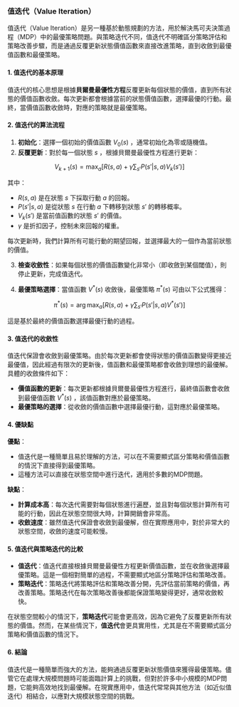 ### 值迭代（Value Iteration）

值迭代（Value Iteration）是另一種基於動態規劃的方法，用於解決馬可夫決策過程（MDP）中的最優策略問題。與策略迭代不同，值迭代不明確區分策略評估和策略改善步驟，而是通過反覆更新狀態價值函數來直接改進策略，直到收斂到最優值函數和最優策略。

#### 1. 值迭代的基本原理

值迭代的核心思想是根據**貝爾曼最優性方程**反覆更新每個狀態的價值，直到所有狀態的價值函數收斂。每次更新都會根據當前的狀態價值函數，選擇最優的行動。最終，當價值函數收斂時，對應的策略就是最優策略。

#### 2. 值迭代的算法流程

1. **初始化**：選擇一個初始的價值函數  $`V_0(s)`$ ，通常初始化為零或隨機值。
2. **反覆更新**：對於每一個狀態  $`s`$ ，根據貝爾曼最優性方程進行更新：
   
$$V_{k+1}(s) = \max_a \left[ R(s, a) + \gamma \sum_{s'} P(s'|s, a) V_k(s') \right]$$

   其中：
   -  $`R(s, a)`$  是在狀態  $`s`$  下採取行動  $`a`$  的回報。
   -  $`P(s'|s, a)`$  是從狀態  $`s`$  在行動  $`a`$  下轉移到狀態  $`s'`$  的轉移概率。
   -  $`V_k(s')`$  是當前值函數的狀態  $`s'`$  的價值。
   -  $`\gamma`$  是折扣因子，控制未來回報的權重。

   每次更新時，我們計算所有可能行動的期望回報，並選擇最大的一個作為當前狀態的價值。

3. **檢查收斂性**：如果每個狀態的價值函數變化非常小（即收斂到某個閾值），則停止更新，完成值迭代。

4. **最優策略選擇**：當值函數  $`V^*(s)`$  收斂後，最優策略  $`\pi^*(s)`$  可由以下公式獲得：
   
$$\pi^*(s) = \arg\max_a \left[ R(s, a) + \gamma \sum_{s'} P(s'|s, a) V^*(s') \right]$$

   這是基於最終的價值函數選擇最優行動的過程。

#### 3. 值迭代的收斂性

值迭代保證會收斂到最優策略。由於每次更新都會使得狀態的價值函數變得更接近最優值，因此經過有限次的更新後，值函數和最優策略都會收斂到理想的最優解。具體的收斂條件如下：

- **價值函數的更新**：每次更新都根據貝爾曼最優性方程進行，最終值函數會收斂到最優值函數  $`V^*(s)`$ ，該值函數對應於最優策略。
- **最優策略的選擇**：從收斂的價值函數中選擇最優行動，這對應於最優策略。

#### 4. 優缺點

**優點**：
- 值迭代是一種簡單且易於理解的方法，可以在不需要顯式區分策略和價值函數的情況下直接得到最優策略。
- 這種方法可以直接在狀態空間中進行迭代，適用於多數的MDP問題。

**缺點**：
- **計算成本高**：每次迭代需要對每個狀態進行遍歷，並且對每個狀態計算所有可能的行動，因此在狀態空間很大時，計算開銷會非常高。
- **收斂速度**：雖然值迭代保證會收斂到最優解，但在實際應用中，對於非常大的狀態空間，收斂的速度可能較慢。

#### 5. 值迭代與策略迭代的比較

- **值迭代**：值迭代直接根據貝爾曼最優性方程更新價值函數，並在收斂後選擇最優策略。這是一個相對簡單的過程，不需要顯式地區分策略評估和策略改善。
- **策略迭代**：策略迭代將策略評估和策略改善分開，先評估當前策略的價值，再改善策略。策略迭代在每次策略改善後都能保證策略變得更好，通常收斂較快。

在狀態空間較小的情況下，**策略迭代**可能會更高效，因為它避免了反覆更新所有狀態的價值。然而，在某些情況下，**值迭代**會更具實用性，尤其是在不需要顯式區分策略和價值函數的情況下。

#### 6. 結論

值迭代是一種簡單而強大的方法，能夠通過反覆更新狀態價值來獲得最優策略。儘管它在處理大規模問題時可能面臨計算上的挑戰，但對於許多中小規模的MDP問題，它能夠高效地找到最優解。在現實應用中，值迭代常常與其他方法（如近似值迭代）相結合，以應對大規模狀態空間的挑戰。